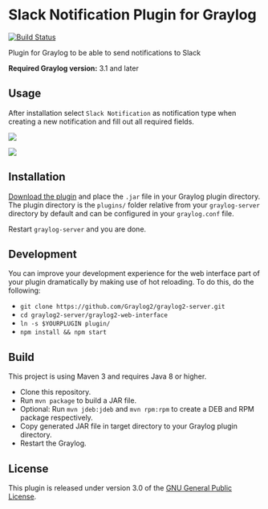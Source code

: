 # Slack Notification Plugin for Graylog

[![Build Status](https://travis-ci.com/sportalliance/graylog-plugin-slack-notification.svg?branch=master)](https://travis-ci.com/sportalliance/graylog-plugin-slack-notification)

Plugin for Graylog to be able to send notifications to Slack

**Required Graylog version:** 3.1 and later

Usage
-----
After installation select `Slack Notification` as notification type when creating a new
notification and fill out all required fields.

![](https://github.com/sportalliance/graylog-plugin-slack-notification/blob/master/images/page_1.png)

![](https://github.com/sportalliance/graylog-plugin-slack-notification/blob/master/images/page_2.png)

Installation
------------

[Download the plugin](https://github.com/sportalliance/graylog-plugin-slack-notification/releases)
and place the `.jar` file in your Graylog plugin directory. The plugin directory
is the `plugins/` folder relative from your `graylog-server` directory by default
and can be configured in your `graylog.conf` file.

Restart `graylog-server` and you are done.

Development
-----------

You can improve your development experience for the web interface part of your plugin
dramatically by making use of hot reloading. To do this, do the following:

* `git clone https://github.com/Graylog2/graylog2-server.git`
* `cd graylog2-server/graylog2-web-interface`
* `ln -s $YOURPLUGIN plugin/`
* `npm install && npm start`


Build
-----

This project is using Maven 3 and requires Java 8 or higher.

* Clone this repository.
* Run `mvn package` to build a JAR file.
* Optional: Run `mvn jdeb:jdeb` and `mvn rpm:rpm` to create a DEB and RPM package respectively.
* Copy generated JAR file in target directory to your Graylog plugin directory.
* Restart the Graylog.

License
-------

This plugin is released under version 3.0 of the [GNU General Public License](https://www.gnu.org/licenses/gpl-3.0.txt).
